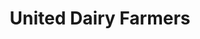 ---
title: "United Dairy Farmers"
url: /columbus/united-dairy-farmers-north-high-street/
shop: Lebensmittel
---